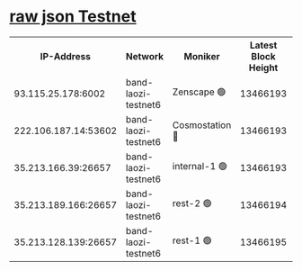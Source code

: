 
[raw json Testnet](https://rpc-check.bandt.stavr.tech/bandt/rpcbandt_result.json)
=

<table><tr><th>IP-Address</th><th>Network</th><th>Moniker</th><th>Latest Block Height</th><th>Earliest Block Height</th><th>Catching Up</th><th>Voting Power</th><th>Scan Time</th></tr><tr><td>93.115.25.178:6002</td><td>band-laozi-testnet6</td><td>Zenscape 🟢</td><td>13466193</td><td>12460001</td><td>False</td><td>0</td><td>2023-12-02T06:04:28.838197511UTC</td></tr><tr><td>222.106.187.14:53602</td><td>band-laozi-testnet6</td><td>Cosmostation 🔴</td><td>13466193</td><td>13177501</td><td>False</td><td>2203223</td><td>2023-12-02T06:04:30.340504973UTC</td></tr><tr><td>35.213.166.39:26657</td><td>band-laozi-testnet6</td><td>internal-1 🟢</td><td>13466193</td><td>13366193</td><td>False</td><td>0</td><td>2023-12-02T06:04:31.636255179UTC</td></tr><tr><td>35.213.189.166:26657</td><td>band-laozi-testnet6</td><td>rest-2 🟢</td><td>13466194</td><td>13366194</td><td>False</td><td>0</td><td>2023-12-02T06:04:32.853214594UTC</td></tr><tr><td>35.213.128.139:26657</td><td>band-laozi-testnet6</td><td>rest-1 🟢</td><td>13466195</td><td>13366195</td><td>False</td><td>0</td><td>2023-12-02T06:04:36.114885495UTC</td></tr></table>
